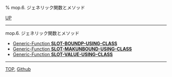 % mop.6. ジェネリック関数とメソッド

[UP](mop.html)  

---

mop.6. ジェネリック関数とメソッド

- [Generic-Function **SLOT-BOUNDP-USING-CLASS**](mop.6.slot-boundp-using-class.html)
- [Generic-Function **SLOT-MAKUNBOUND-USING-CLASS**](mop.6.slot-makunbound-using-class.html)
- [Generic-Function **SLOT-VALUE-USING-CLASS**](mop.6.slot-value-using-class.html)

---
[TOP](index.html),  [Github](https://github.com/nptcl/npt-japanese)

